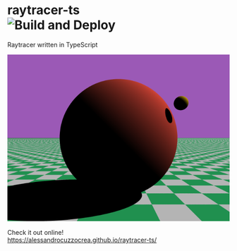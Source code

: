 # raytracer-ts<br/> ![Build and Deploy](https://github.com/alessandrocuzzocrea/raytracer-ts/workflows/Build%20and%20Deploy/badge.svg)
Raytracer written in TypeScript

![screenshot](screenshots/render0.png)

Check it out online!  
https://alessandrocuzzocrea.github.io/raytracer-ts/
